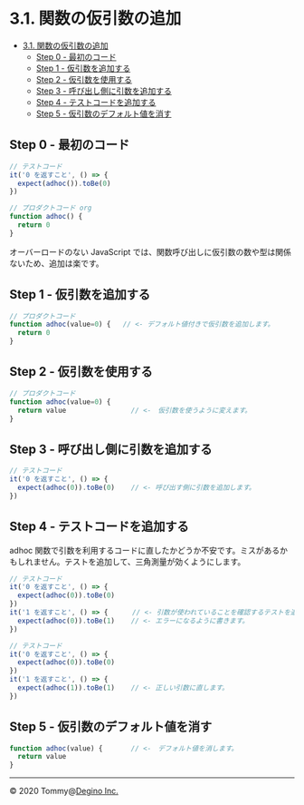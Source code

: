 # 3.1. 関数の仮引数の追加

<!-- TOC -->

- [3.1. 関数の仮引数の追加](#31-関数の仮引数の追加)
  - [Step 0 - 最初のコード](#step-0---最初のコード)
  - [Step 1 - 仮引数を追加する](#step-1---仮引数を追加する)
  - [Step 2 - 仮引数を使用する](#step-2---仮引数を使用する)
  - [Step 3 - 呼び出し側に引数を追加する](#step-3---呼び出し側に引数を追加する)
  - [Step 4 - テストコードを追加する](#step-4---テストコードを追加する)
  - [Step 5 - 仮引数のデフォルト値を消す](#step-5---仮引数のデフォルト値を消す)

<!-- /TOC -->

## Step 0 - 最初のコード

``` js
// テストコード
it('0 を返すこと', () => {
  expect(adhoc()).toBe(0)
})
```

``` js
// プロダクトコード org
function adhoc() {
  return 0
}
```

オーバーロードのない JavaScript では、関数呼び出しに仮引数の数や型は関係ないため、追加は楽です。

## Step 1 - 仮引数を追加する

``` js
// プロダクトコード
function adhoc(value=0) {   // <- デフォルト値付きで仮引数を追加します。
  return 0
}
```

## Step 2 - 仮引数を使用する

``` js
// プロダクトコード
function adhoc(value=0) {
  return value                // <-　仮引数を使うように変えます。
}
```

## Step 3 - 呼び出し側に引数を追加する

``` js
// テストコード
it('0 を返すこと', () => {
  expect(adhoc(0)).toBe(0)    // <- 呼び出す側に引数を追加します。
})
```

## Step 4 - テストコードを追加する

adhoc 関数で引数を利用するコードに直したかどうか不安です。ミスがあるかもしれません。テストを追加して、三角測量が効くようにします。

``` js
// テストコード
it('0 を返すこと', () => {
  expect(adhoc(0)).toBe(0)
})
it('1 を返すこと', () => {      // <- 引数が使われていることを確認するテストを追加します。
  expect(adhoc(0)).toBe(1)    // <- エラーになるように書きます。
})
```

``` js
// テストコード
it('0 を返すこと', () => {
  expect(adhoc(0)).toBe(0)
})
it('1 を返すこと', () => {
  expect(adhoc(1)).toBe(1)    // <- 正しい引数に直します。
})
```

## Step 5 - 仮引数のデフォルト値を消す

``` js
function adhoc(value) {       // <-　デフォルト値を消します。
  return value
}
```

---

&copy; 2020 Tommy@[Degino Inc.](https://www.degino.com/)
